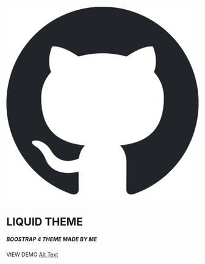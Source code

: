 ![GitHub Logo](/img/git-ico.svg)

# LIQUID THEME
##### BOOSTRAP 4 THEME MADE BY ME


VIEW DEMO [Alt Text](https://matadorhernan.github.io/)

